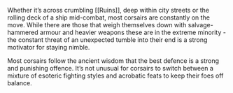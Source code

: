 Whether it’s across crumbling [[Ruins]], deep within city streets or the rolling deck of a ship mid-combat, most corsairs are constantly on the move. While there are those that weigh
themselves down with salvage-hammered armour and heavier weapons these are in the extreme minority - the constant threat of an unexpected tumble into their end is a
strong motivator for staying nimble.

Most corsairs follow the ancient wisdom that the best defence is a strong and punishing
offence. It’s not unusual for corsairs to switch between a mixture of esoteric fighting
styles and acrobatic feats to keep their foes off balance.